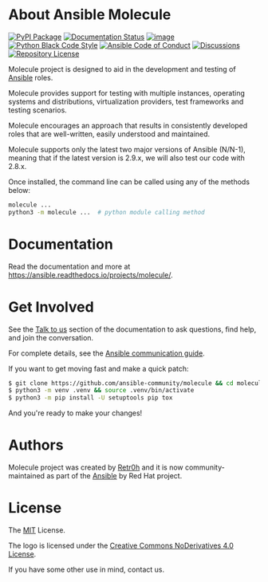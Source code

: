 # About Ansible Molecule

[![PyPI Package](https://img.shields.io/pypi/v/molecule)](https://pypi.org/project/molecule/)
[![Documentation Status](https://readthedocs.org/projects/molecule/badge/?version=latest)](https://ansible.readthedocs.io/projects/molecule)
[![image](https://github.com/ansible-community/molecule/workflows/tox/badge.svg)](https://github.com/ansible-community/molecule/actions)
[![Python Black Code Style](https://img.shields.io/badge/code%20style-black-000000.svg)](https://github.com/python/black)
[![Ansible Code of Conduct](https://img.shields.io/badge/Code%20of%20Conduct-silver.svg)](https://docs.ansible.com/ansible/latest/community/code_of_conduct.html)
[![Discussions](https://img.shields.io/badge/Discussions-silver.svg)](https://forum.ansible.com/tag/molecule)
[![Repository License](https://img.shields.io/badge/license-MIT-brightgreen.svg)](LICENSE)

Molecule project is designed to aid in the development and testing of
[Ansible](https://ansible.com) roles.

Molecule provides support for testing with multiple instances, operating
systems and distributions, virtualization providers, test frameworks and
testing scenarios.

Molecule encourages an approach that results in consistently developed
roles that are well-written, easily understood and maintained.

Molecule supports only the latest two major versions of Ansible (N/N-1),
meaning that if the latest version is 2.9.x, we will also test our code
with 2.8.x.

Once installed, the command line can be called using any of the methods
below:

```bash
molecule ...
python3 -m molecule ...  # python module calling method
```

# Documentation

Read the documentation and more at <https://ansible.readthedocs.io/projects/molecule/>.

# Get Involved

See the [Talk to us](https://ansible.readthedocs.io/projects/molecule/contributing/#talk-to-us) section of the documentation to ask questions, find help, and join the conversation.

For complete details, see the
[Ansible communication guide](https://docs.ansible.com/ansible/devel/community/communication.html).

If you want to get moving fast and make a quick patch:

```bash
$ git clone https://github.com/ansible-community/molecule && cd molecule
$ python3 -m venv .venv && source .venv/bin/activate
$ python3 -m pip install -U setuptools pip tox
```

And you're ready to make your changes!

# Authors

Molecule project was created by [Retr0h](https://github.com/retr0h) and
it is now community-maintained as part of the
[Ansible](https://ansible.com) by Red Hat project.

# License

The
[MIT](https://github.com/ansible-community/molecule/blob/main/LICENSE)
License.

The logo is licensed under the [Creative Commons NoDerivatives 4.0
License](https://creativecommons.org/licenses/by-nd/4.0/).

If you have some other use in mind, contact us.
